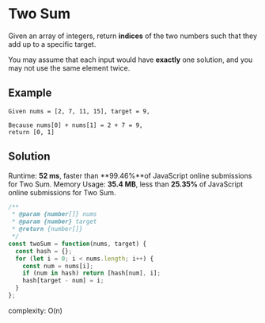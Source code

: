 # Two Sum

Given an array of integers, return **indices** of the two numbers such that they add up to a specific target.

You may assume that each input would have **exactly** one solution, and you may not use the same element twice.

## Example

```
Given nums = [2, 7, 11, 15], target = 9,

Because nums[0] + nums[1] = 2 + 7 = 9,
return [0, 1]
```

## Solution

Runtime: **52 ms**, faster than **99.46%**of JavaScript online submissions for Two Sum.
Memory Usage: **35.4 MB**, less than **25.35%** of JavaScript online submissions for Two Sum.

```javascript
/**
 * @param {number[]} nums
 * @param {number} target
 * @return {number[]}
 */
const twoSum = function(nums, target) {
  const hash = {};
  for (let i = 0; i < nums.length; i++) {
    const num = nums[i];
    if (num in hash) return [hash[num], i];
    hash[target - num] = i;
  }
};
```

complexity: O(n)
